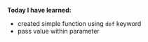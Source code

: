 **Today I have learned:**

- created simple function using `def` keyword
- pass value within parameter
